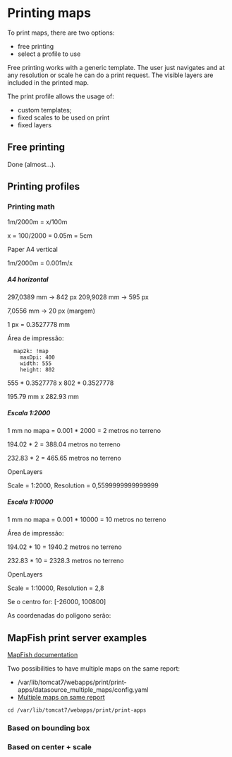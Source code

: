 # Printing maps

To print maps, there are two options:
* free printing
* select a profile to use

Free printing works with a generic template.
The user just navigates and at any resolution or scale he can do a print request.
The visible layers are included in the printed map.

The print profile allows the usage of:
* custom templates;
* fixed scales to be used on print
* fixed layers

## Free printing

Done (almost...). 

## Printing profiles


### Printing math

1m/2000m = x/100m

x = 100/2000 = 0.05m = 5cm

Paper A4 vertical

1m/2000m = 0.001m/x

##### A4 horizontal

297,0389 mm → 842 px
209,9028 mm → 595 px

7,0556 mm → 20 px (margem)

1 px = 0.3527778 mm

Área de impressão:

      map2k: !map
        maxDpi: 400
        width: 555
        height: 802

555 * 0.3527778 x 802 * 0.3527778

195.79 mm x 282.93 mm

##### Escala 1:2000

1 mm no mapa = 0.001 * 2000 = 2 metros no terreno

194.02 * 2 = 388.04 metros no terreno

232.83 * 2 = 465.65 metros no terreno

OpenLayers

Scale = 1:2000, Resolution = 0,5599999999999999

##### Escala 1:10000

1 mm no mapa = 0.001 * 10000 = 10 metros no terreno

Área de impressão:

194.02 * 10 = 1940.2 metros no terreno

232.83 * 10 = 2328.3 metros no terreno

OpenLayers

Scale = 1:10000, Resolution = 2,8

Se o centro for: [-26000, 100800]

As coordenadas do polígono serão:

## MapFish print server examples

[MapFish documentation](http://mapfish.github.io/mapfish-print-doc/)

Two possibilities to have multiple maps on the same report:

* /var/lib/tomcat7/webapps/print/print-apps/datasource_multiple_maps/config.yaml
* [Multiple maps on same report](https://groups.google.com/forum/#!topic/mapfish-print-users/jWW_4AMlXBI)

```
cd /var/lib/tomcat7/webapps/print/print-apps
```

### Based on bounding box

### Based on center + scale